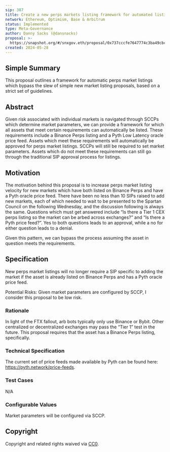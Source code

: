 ```yaml
---
sip: 387
title: Create a new perps markets listing framework for automated listing across all networks
network: Ethereum, Optimism, Base & Arbitrum
status: Implemented
type: Meta-Governance
author: Danny Sacks (@dansnacks)
proposal: >-
  https://snapshot.org/#/snxgov.eth/proposal/0x737cccfe7647774c3ba49cbc81bb0b2f0c62dbb62263a19d213883d73a92c2f6
created: 2024-05-28
---
```


## Simple Summary

This proposal outlines a framework for automatic perps market listings which bypass the slew of simple new market listing proposals, based on a strict set of guidelines.

## Abstract

Given risk associated with individual markets is navigated through SCCPs which determine market parameters, we can provide a framework for which all assets that meet certain requirements can automatically be listed. These requirements include a Binance Perps listing and a Pyth Low Latency oracle price feed. Assets which meet these requirements will automatically be approved for perps market listings. SCCPs will still be required to set market parameters. Assets which do not meet these requirements can still go through the traditional SIP approval process for listings.

## Motivation

The motivation behind this proposal is to increase perps market listing velocity for new markets which have both listed on Binance Perps and have a Pyth oracle price feed. There have been no less than 10 SIPs raised to add new markets, each of which needed to wait to be presented to the Spartan Council on the following Wednesday, and the discussion following is always the same. Questions which must get answered include “Is there a Tier 1 CEX perps listing so the market can be arbed across exchanges?” and “Is there a Pyth price feed?”. Yes to both questions leads to an approval, while a no for either question leads to a denial.

Given this pattern, we can bypass the process assuming the asset in question meets the requirements. 

## Specification

New perps market listings will no longer require a SIP specific to adding the market if the asset is already listed on Binance Perps and has a Pyth oracle price feed.

Potential Risks: Given market parameters are configured by SCCP, I consider this proposal to be low risk.

### Rationale

In light of the FTX fallout, arb bots typically only use Binance or Bybit.  Other centralized or decentralized exchanges may pass the “Tier 1” test in the future. This proposal requires that the asset has a Binance Perps listing, specifically.

### Technical Specification

The current set of price feeds made available by Pyth can be found here: https://pyth.network/price-feeds. 

### Test Cases

N/A

### Configurable Values

Market parameters will be configured via SCCP.

## Copyright

Copyright and related rights waived via [CC0](https://creativecommons.org/publicdomain/zero/1.0/).
